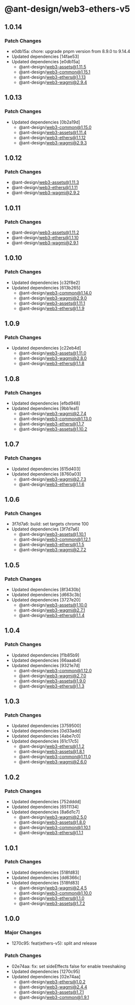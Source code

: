 # @ant-design/web3-ethers-v5

## 1.0.14

### Patch Changes

- e0db15a: chore: upgrade pnpm version from 8.9.0 to 9.14.4
- Updated dependencies [14fae53]
- Updated dependencies [e0db15a]
  - @ant-design/web3-assets@1.11.5
  - @ant-design/web3-common@1.15.1
  - @ant-design/web3-ethers@1.1.13
  - @ant-design/web3-wagmi@2.9.4

## 1.0.13

### Patch Changes

- Updated dependencies [0b2a19d]
  - @ant-design/web3-common@1.15.0
  - @ant-design/web3-assets@1.11.4
  - @ant-design/web3-ethers@1.1.12
  - @ant-design/web3-wagmi@2.9.3

## 1.0.12

### Patch Changes

- @ant-design/web3-assets@1.11.3
- @ant-design/web3-ethers@1.1.11
- @ant-design/web3-wagmi@2.9.2

## 1.0.11

### Patch Changes

- @ant-design/web3-assets@1.11.2
- @ant-design/web3-ethers@1.1.10
- @ant-design/web3-wagmi@2.9.1

## 1.0.10

### Patch Changes

- Updated dependencies [c32f8e2]
- Updated dependencies [613b265]
  - @ant-design/web3-common@1.14.0
  - @ant-design/web3-wagmi@2.9.0
  - @ant-design/web3-assets@1.11.1
  - @ant-design/web3-ethers@1.1.9

## 1.0.9

### Patch Changes

- Updated dependencies [c22eb4d]
  - @ant-design/web3-assets@1.11.0
  - @ant-design/web3-wagmi@2.8.0
  - @ant-design/web3-ethers@1.1.8

## 1.0.8

### Patch Changes

- Updated dependencies [efbd948]
- Updated dependencies [9bb1ea1]
  - @ant-design/web3-wagmi@2.7.4
  - @ant-design/web3-common@1.13.0
  - @ant-design/web3-ethers@1.1.7
  - @ant-design/web3-assets@1.10.2

## 1.0.7

### Patch Changes

- Updated dependencies [615d403]
- Updated dependencies [8760a03]
  - @ant-design/web3-wagmi@2.7.3
  - @ant-design/web3-ethers@1.1.6

## 1.0.6

### Patch Changes

- 3f7d7a6: build: set targets chrome 100
- Updated dependencies [3f7d7a6]
  - @ant-design/web3-assets@1.10.1
  - @ant-design/web3-common@1.12.1
  - @ant-design/web3-ethers@1.1.5
  - @ant-design/web3-wagmi@2.7.2

## 1.0.5

### Patch Changes

- Updated dependencies [8f3430b]
- Updated dependencies [d663c3b]
- Updated dependencies [3727e20]
  - @ant-design/web3-assets@1.10.0
  - @ant-design/web3-wagmi@2.7.1
  - @ant-design/web3-ethers@1.1.4

## 1.0.4

### Patch Changes

- Updated dependencies [f1b85b9]
- Updated dependencies [66aaab4]
- Updated dependencies [9321e7d]
  - @ant-design/web3-common@1.12.0
  - @ant-design/web3-wagmi@2.7.0
  - @ant-design/web3-assets@1.9.0
  - @ant-design/web3-ethers@1.1.3

## 1.0.3

### Patch Changes

- Updated dependencies [3759500]
- Updated dependencies [0d33add]
- Updated dependencies [4abe7c0]
- Updated dependencies [61c17c5]
  - @ant-design/web3-ethers@1.1.2
  - @ant-design/web3-assets@1.8.1
  - @ant-design/web3-common@1.11.0
  - @ant-design/web3-wagmi@2.6.0

## 1.0.2

### Patch Changes

- Updated dependencies [752dddd]
- Updated dependencies [6511134]
- Updated dependencies [8a6d1c7]
  - @ant-design/web3-wagmi@2.5.0
  - @ant-design/web3-assets@1.8.0
  - @ant-design/web3-common@1.10.1
  - @ant-design/web3-ethers@1.1.1

## 1.0.1

### Patch Changes

- Updated dependencies [518fd83]
- Updated dependencies [dd6366c]
- Updated dependencies [518fd83]
  - @ant-design/web3-wagmi@2.4.5
  - @ant-design/web3-common@1.10.0
  - @ant-design/web3-ethers@1.1.0
  - @ant-design/web3-assets@1.7.2

## 1.0.0

### Major Changes

- 1270c95: feat(ethers-v5): split and release

### Patch Changes

- 02e74aa: fix: set sideEffects false for enable treeshaking
- Updated dependencies [1270c95]
- Updated dependencies [02e74aa]
  - @ant-design/web3-ethers@1.0.2
  - @ant-design/web3-wagmi@2.4.4
  - @ant-design/web3-assets@1.7.1
  - @ant-design/web3-common@1.9.1
